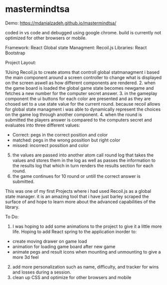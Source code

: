# mastermindtsa

Demo: https://mdanialzadeh.github.io/mastermindtsa/

coded in vs code and debugged using google chrome. build is currently not optimized for other browsers or mobile. 

Framework: React
Global state Managment: Recoil.js
Libraries: React Bootstrap

Project Layout:

1Using Recoil.js to create atoms that controll global statmanagment i based the main component around a screen controller to change what is displayed on the screen aswell as how different components are rendered.
2. when the game board is loaded the global game state becomes newgame and fetches a new number for the computer secret answer. 
3. in the gameplay component the ui buttons for each color are presented and as they are chosed set to a use state value for the current round. because recoil allows for global state managment i was able to dynamically represent the choices on the game log through another component.
4. when the round is submitted the players answer is compared to the computers secret and evaluates into three different values:
  - Correct: pegs in the correct position and color
  - matched: pegs in the wrong possition but right color
  - missed: incorrect possition and color
5. the values are passed into another atom call round log that takes the values and stores them in the log as well as passes the information to the results log that which in turn renders the results section for each round.
6. the game continues for 10 round or untill the correct answer is submitted.


This was one of my first Projects where i had used Recoil.js as a global state manager. it is an amazing tool that i have just barley scraped the surface of and hope to learn more about the advanced capabilities of the library.

To Do:
1. I was hoping to add some animations to the project to give it a little more life.  Hoping to add React spring to the application inorder to:
 - create moving drawer on game load
 - animation for loading game board after new game
 - animate pegs and result icons when mounting and unmounting to give a more 3d feel
2. add more personalization such as name, difficulty, and tracker for wins and losses during a session.
3. clean up CSS and optimize for other browsers and mobile



